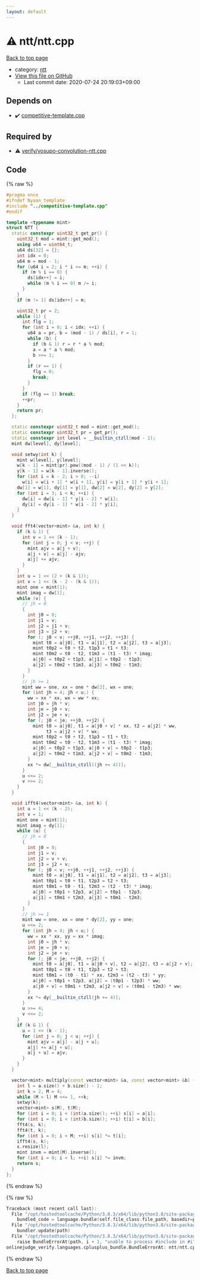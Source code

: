 ```yaml
---
layout: default
---
```


<!-- mathjax config similar to math.stackexchange -->
<script type="text/javascript" async
  src="https://cdnjs.cloudflare.com/ajax/libs/mathjax/2.7.5/MathJax.js?config=TeX-MML-AM_CHTML">
</script>
<script type="text/x-mathjax-config">
  MathJax.Hub.Config({
    TeX: { equationNumbers: { autoNumber: "AMS" }},
    tex2jax: {
      inlineMath: [ ['$','$'] ],
      processEscapes: true
    },
    "HTML-CSS": { matchFontHeight: false },
    displayAlign: "left",
    displayIndent: "2em"
  });
</script>

<script type="text/javascript" src="https://cdnjs.cloudflare.com/ajax/libs/jquery/3.4.1/jquery.min.js"></script>
<script src="https://cdn.jsdelivr.net/npm/jquery-balloon-js@1.1.2/jquery.balloon.min.js" integrity="sha256-ZEYs9VrgAeNuPvs15E39OsyOJaIkXEEt10fzxJ20+2I=" crossorigin="anonymous"></script>
<script type="text/javascript" src="../../assets/js/copy-button.js"></script>
<link rel="stylesheet" href="../../assets/css/copy-button.css" />


# :warning: ntt/ntt.cpp

<a href="../../index.html">Back to top page</a>

* category: <a href="../../index.html#ccb3669c87b2d028539237c4554e3c0f">ntt</a>
* <a href="{{ site.github.repository_url }}/blob/master/ntt/ntt.cpp">View this file on GitHub</a>
    - Last commit date: 2020-07-24 20:19:03+09:00




## Depends on

* :heavy_check_mark: <a href="../competitive-template.cpp.html">competitive-template.cpp</a>


## Required by

* :warning: <a href="../verify/yosupo-convolution-ntt.cpp.html">verify/yosupo-convolution-ntt.cpp</a>


## Code

<a id="unbundled"></a>
{% raw %}
```cpp
#pragma once
#ifndef Nyaan_template
#include "../competitive-template.cpp"
#endif

template <typename mint>
struct NTT {
  static constexpr uint32_t get_pr() {
    uint32_t mod = mint::get_mod();
    using u64 = uint64_t;
    u64 ds[32] = {};
    int idx = 0;
    u64 m = mod - 1;
    for (u64 i = 2; i * i <= m; ++i) {
      if (m % i == 0) {
        ds[idx++] = i;
        while (m % i == 0) m /= i;
      }
    }
    if (m != 1) ds[idx++] = m;

    uint32_t pr = 2;
    while (1) {
      int flg = 1;
      for (int i = 0; i < idx; ++i) {
        u64 a = pr, b = (mod - 1) / ds[i], r = 1;
        while (b) {
          if (b & 1) r = r * a % mod;
          a = a * a % mod;
          b >>= 1;
        }
        if (r == 1) {
          flg = 0;
          break;
        }
      }
      if (flg == 1) break;
      ++pr;
    }
    return pr;
  };

  static constexpr uint32_t mod = mint::get_mod();
  static constexpr uint32_t pr = get_pr();
  static constexpr int level = __builtin_ctzll(mod - 1);
  mint dw[level], dy[level];

  void setwy(int k) {
    mint w[level], y[level];
    w[k - 1] = mint(pr).pow((mod - 1) / (1 << k));
    y[k - 1] = w[k - 1].inverse();
    for (int i = k - 2; i > 0; --i)
      w[i] = w[i + 1] * w[i + 1], y[i] = y[i + 1] * y[i + 1];
    dw[1] = w[1], dy[1] = y[1], dw[2] = w[2], dy[2] = y[2];
    for (int i = 3; i < k; ++i) {
      dw[i] = dw[i - 1] * y[i - 2] * w[i];
      dy[i] = dy[i - 1] * w[i - 2] * y[i];
    }
  }

  void fft4(vector<mint> &a, int k) {
    if (k & 1) {
      int v = 1 << (k - 1);
      for (int j = 0; j < v; ++j) {
        mint ajv = a[j + v];
        a[j + v] = a[j] - ajv;
        a[j] += ajv;
      }
    }
    int u = 1 << (2 + (k & 1));
    int v = 1 << (k - 2 - (k & 1));
    mint one = mint(1);
    mint imag = dw[1];
    while (v) {
      // jh = 0
      {
        int j0 = 0;
        int j1 = v;
        int j2 = j1 + v;
        int j3 = j2 + v;
        for (; j0 < v; ++j0, ++j1, ++j2, ++j3) {
          mint t0 = a[j0], t1 = a[j1], t2 = a[j2], t3 = a[j3];
          mint t0p2 = t0 + t2, t1p3 = t1 + t3;
          mint t0m2 = t0 - t2, t1m3 = (t1 - t3) * imag;
          a[j0] = t0p2 + t1p3, a[j1] = t0p2 - t1p3;
          a[j2] = t0m2 + t1m3, a[j3] = t0m2 - t1m3;
        }
      }
      // jh >= 1
      mint ww = one, xx = one * dw[2], wx = one;
      for (int jh = 4; jh < u;) {
        ww = xx * xx, wx = ww * xx;
        int j0 = jh * v;
        int je = j0 + v;
        int j2 = je + v;
        for (; j0 < je; ++j0, ++j2) {
          mint t0 = a[j0], t1 = a[j0 + v] * xx, t2 = a[j2] * ww,
               t3 = a[j2 + v] * wx;
          mint t0p2 = t0 + t2, t1p3 = t1 + t3;
          mint t0m2 = t0 - t2, t1m3 = (t1 - t3) * imag;
          a[j0] = t0p2 + t1p3, a[j0 + v] = t0p2 - t1p3;
          a[j2] = t0m2 + t1m3, a[j2 + v] = t0m2 - t1m3;
        }
        xx *= dw[__builtin_ctzll((jh += 4))];
      }
      u <<= 2;
      v >>= 2;
    }
  }

  void ifft4(vector<mint> &a, int k) {
    int u = 1 << (k - 2);
    int v = 1;
    mint one = mint(1);
    mint imag = dy[1];
    while (u) {
      // jh = 0
      {
        int j0 = 0;
        int j1 = v;
        int j2 = v + v;
        int j3 = j2 + v;
        for (; j0 < v; ++j0, ++j1, ++j2, ++j3) {
          mint t0 = a[j0], t1 = a[j1], t2 = a[j2], t3 = a[j3];
          mint t0p1 = t0 + t1, t2p3 = t2 + t3;
          mint t0m1 = t0 - t1, t2m3 = (t2 - t3) * imag;
          a[j0] = t0p1 + t2p3, a[j2] = t0p1 - t2p3;
          a[j1] = t0m1 + t2m3, a[j3] = t0m1 - t2m3;
        }
      }
      // jh >= 1
      mint ww = one, xx = one * dy[2], yy = one;
      u <<= 2;
      for (int jh = 4; jh < u;) {
        ww = xx * xx, yy = xx * imag;
        int j0 = jh * v;
        int je = j0 + v;
        int j2 = je + v;
        for (; j0 < je; ++j0, ++j2) {
          mint t0 = a[j0], t1 = a[j0 + v], t2 = a[j2], t3 = a[j2 + v];
          mint t0p1 = t0 + t1, t2p3 = t2 + t3;
          mint t0m1 = (t0 - t1) * xx, t2m3 = (t2 - t3) * yy;
          a[j0] = t0p1 + t2p3, a[j2] = (t0p1 - t2p3) * ww;
          a[j0 + v] = t0m1 + t2m3, a[j2 + v] = (t0m1 - t2m3) * ww;
        }
        xx *= dy[__builtin_ctzll(jh += 4)];
      }
      u >>= 4;
      v <<= 2;
    }
    if (k & 1) {
      u = 1 << (k - 1);
      for (int j = 0; j < u; ++j) {
        mint ajv = a[j] - a[j + u];
        a[j] += a[j + u];
        a[j + u] = ajv;
      }
    }
  }

  vector<mint> multiply(const vector<mint> &a, const vector<mint> &b) {
    int l = a.size() + b.size() - 1;
    int k = 2, M = 4;
    while (M < l) M <<= 1, ++k;
    setwy(k);
    vector<mint> s(M), t(M);
    for (int i = 0; i < (int)a.size(); ++i) s[i] = a[i];
    for (int i = 0; i < (int)b.size(); ++i) t[i] = b[i];
    fft4(s, k);
    fft4(t, k);
    for (int i = 0; i < M; ++i) s[i] *= t[i];
    ifft4(s, k);
    s.resize(l);
    mint invm = mint(M).inverse();
    for (int i = 0; i < l; ++i) s[i] *= invm;
    return s;
  }
};
```
{% endraw %}

<a id="bundled"></a>
{% raw %}
```cpp
Traceback (most recent call last):
  File "/opt/hostedtoolcache/Python/3.8.3/x64/lib/python3.8/site-packages/onlinejudge_verify/docs.py", line 349, in write_contents
    bundled_code = language.bundle(self.file_class.file_path, basedir=pathlib.Path.cwd())
  File "/opt/hostedtoolcache/Python/3.8.3/x64/lib/python3.8/site-packages/onlinejudge_verify/languages/cplusplus.py", line 185, in bundle
    bundler.update(path)
  File "/opt/hostedtoolcache/Python/3.8.3/x64/lib/python3.8/site-packages/onlinejudge_verify/languages/cplusplus_bundle.py", line 306, in update
    raise BundleErrorAt(path, i + 1, "unable to process #include in #if / #ifdef / #ifndef other than include guards")
onlinejudge_verify.languages.cplusplus_bundle.BundleErrorAt: ntt/ntt.cpp: line 3: unable to process #include in #if / #ifdef / #ifndef other than include guards

```
{% endraw %}

<a href="../../index.html">Back to top page</a>

